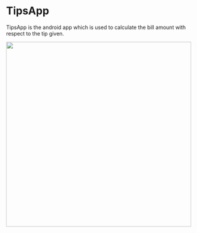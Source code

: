 # TipsApp
TipsApp is the android app which is used to calculate the bill amount with respect to the tip given.


<img src="https://user-images.githubusercontent.com/110735413/200155522-7fbc62b1-4a3e-4f36-9dc8-cd9b8821df46.png" height="500">


